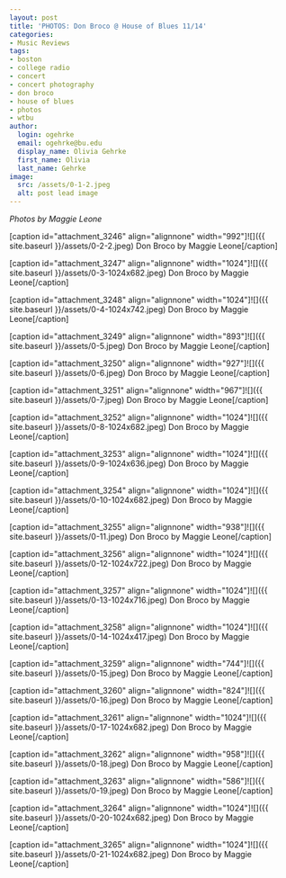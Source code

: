 ```yaml
---
layout: post
title: 'PHOTOS: Don Broco @ House of Blues 11/14'
categories:
- Music Reviews
tags:
- boston
- college radio
- concert
- concert photography
- don broco
- house of blues
- photos
- wtbu
author:
  login: ogehrke
  email: ogehrke@bu.edu
  display_name: Olivia Gehrke
  first_name: Olivia
  last_name: Gehrke
image:
  src: /assets/0-1-2.jpeg
  alt: post lead image
---
```


_Photos by Maggie Leone_

\[caption id="attachment\_3246" align="alignnone" width="992"\]![]({{ site.baseurl }}/assets/0-2-2.jpeg) Don Broco by Maggie Leone\[/caption\]

\[caption id="attachment\_3247" align="alignnone" width="1024"\]![]({{ site.baseurl }}/assets/0-3-1024x682.jpeg) Don Broco by Maggie Leone\[/caption\]

\[caption id="attachment\_3248" align="alignnone" width="1024"\]![]({{ site.baseurl }}/assets/0-4-1024x742.jpeg) Don Broco by Maggie Leone\[/caption\]

\[caption id="attachment\_3249" align="alignnone" width="893"\]![]({{ site.baseurl }}/assets/0-5.jpeg) Don Broco by Maggie Leone\[/caption\]

\[caption id="attachment\_3250" align="alignnone" width="927"\]![]({{ site.baseurl }}/assets/0-6.jpeg) Don Broco by Maggie Leone\[/caption\]

\[caption id="attachment\_3251" align="alignnone" width="967"\]![]({{ site.baseurl }}/assets/0-7.jpeg) Don Broco by Maggie Leone\[/caption\]

\[caption id="attachment\_3252" align="alignnone" width="1024"\]![]({{ site.baseurl }}/assets/0-8-1024x682.jpeg) Don Broco by Maggie Leone\[/caption\]

\[caption id="attachment\_3253" align="alignnone" width="1024"\]![]({{ site.baseurl }}/assets/0-9-1024x636.jpeg) Don Broco by Maggie Leone\[/caption\]

\[caption id="attachment\_3254" align="alignnone" width="1024"\]![]({{ site.baseurl }}/assets/0-10-1024x682.jpeg) Don Broco by Maggie Leone\[/caption\]

\[caption id="attachment\_3255" align="alignnone" width="938"\]![]({{ site.baseurl }}/assets/0-11.jpeg) Don Broco by Maggie Leone\[/caption\]

\[caption id="attachment\_3256" align="alignnone" width="1024"\]![]({{ site.baseurl }}/assets/0-12-1024x722.jpeg) Don Broco by Maggie Leone\[/caption\]

\[caption id="attachment\_3257" align="alignnone" width="1024"\]![]({{ site.baseurl }}/assets/0-13-1024x716.jpeg) Don Broco by Maggie Leone\[/caption\]

\[caption id="attachment\_3258" align="alignnone" width="1024"\]![]({{ site.baseurl }}/assets/0-14-1024x417.jpeg) Don Broco by Maggie Leone\[/caption\]

\[caption id="attachment\_3259" align="alignnone" width="744"\]![]({{ site.baseurl }}/assets/0-15.jpeg) Don Broco by Maggie Leone\[/caption\]

\[caption id="attachment\_3260" align="alignnone" width="824"\]![]({{ site.baseurl }}/assets/0-16.jpeg) Don Broco by Maggie Leone\[/caption\]

\[caption id="attachment\_3261" align="alignnone" width="1024"\]![]({{ site.baseurl }}/assets/0-17-1024x682.jpeg) Don Broco by Maggie Leone\[/caption\]

\[caption id="attachment\_3262" align="alignnone" width="958"\]![]({{ site.baseurl }}/assets/0-18.jpeg) Don Broco by Maggie Leone\[/caption\]

\[caption id="attachment\_3263" align="alignnone" width="586"\]![]({{ site.baseurl }}/assets/0-19.jpeg) Don Broco by Maggie Leone\[/caption\]

\[caption id="attachment\_3264" align="alignnone" width="1024"\]![]({{ site.baseurl }}/assets/0-20-1024x682.jpeg) Don Broco by Maggie Leone\[/caption\]

\[caption id="attachment\_3265" align="alignnone" width="1024"\]![]({{ site.baseurl }}/assets/0-21-1024x682.jpeg) Don Broco by Maggie Leone\[/caption\]